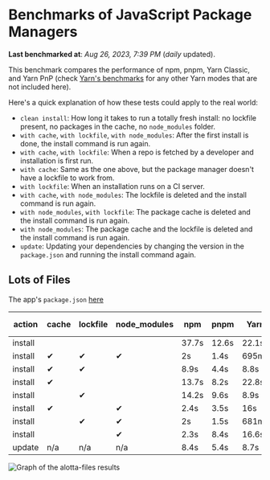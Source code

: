 # Benchmarks of JavaScript Package Managers

**Last benchmarked at**: _Aug 26, 2023, 7:39 PM_ (_daily_ updated).

This benchmark compares the performance of npm, pnpm, Yarn Classic, and Yarn PnP (check [Yarn's benchmarks](https://yarnpkg.com/benchmarks) for any other Yarn modes that are not included here).

Here's a quick explanation of how these tests could apply to the real world:

- `clean install`: How long it takes to run a totally fresh install: no lockfile present, no packages in the cache, no `node_modules` folder.
- `with cache`, `with lockfile`, `with node_modules`: After the first install is done, the install command is run again.
- `with cache`, `with lockfile`: When a repo is fetched by a developer and installation is first run.
- `with cache`: Same as the one above, but the package manager doesn't have a lockfile to work from.
- `with lockfile`: When an installation runs on a CI server.
- `with cache`, `with node_modules`: The lockfile is deleted and the install command is run again.
- `with node_modules`, `with lockfile`: The package cache is deleted and the install command is run again.
- `with node_modules`: The package cache and the lockfile is deleted and the install command is run again.
- `update`: Updating your dependencies by changing the version in the `package.json` and running the install command again.

## Lots of Files

The app's `package.json` [here](https://github.com/pnpm/pnpm.io/blob/main/benchmarks/fixtures/alotta-files/package.json)

| action  | cache | lockfile | node_modules| npm | pnpm | Yarn | Yarn PnP |
| ---     | ---   | ---      | ---         | --- | ---  | ---  | ---      |
| install |       |          |             | 37.7s | 12.6s | 22.1s | 20.2s |
| install | ✔     | ✔        | ✔           | 2s | 1.4s | 695ms | n/a |
| install | ✔     | ✔        |             | 8.9s | 4.4s | 8.8s | 668ms |
| install | ✔     |          |             | 13.7s | 8.2s | 22.8s | 15.2s |
| install |       | ✔        |             | 14.2s | 9.6s | 8.9s | 670ms |
| install | ✔     |          | ✔           | 2.4s | 3.5s | 16s | n/a |
| install |       | ✔        | ✔           | 2s | 1.5s | 681ms | n/a |
| install |       |          | ✔           | 2.3s | 8.4s | 16.6s | n/a |
| update  | n/a | n/a | n/a | 8.4s | 5.4s | 8.7s | 16.9s |

<img alt="Graph of the alotta-files results" src="/img/benchmarks/alotta-files.svg" />
